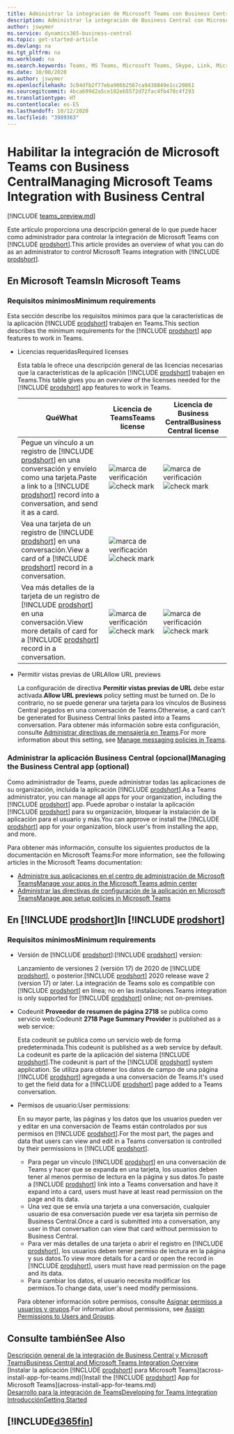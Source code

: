 ```yaml
---
title: Administrar la integración de Microsoft Teams con Business Central | Microsoft Docs
description: Administrar la integración de Business Central con Microsoft Teams.
author: jswymer
ms.service: dynamics365-business-central
ms.topic: get-started-article
ms.devlang: na
ms.tgt_pltfrm: na
ms.workload: na
ms.search.keywords: Teams, MS Teams, Microsoft Teams, Skype, Link, Microsoft 365, collaborate, collaboration, teamwork
ms.date: 10/08/2020
ms.author: jswymer
ms.openlocfilehash: 3c04dfb2f77eba906b2567ca9438849e1cc20861
ms.sourcegitcommit: 4bca699d2a5ce182eb5572d72fac4fb478c4f293
ms.translationtype: HT
ms.contentlocale: es-ES
ms.lasthandoff: 10/12/2020
ms.locfileid: "3989363"
---
```

# <a name="managing-microsoft-teams-integration-with-business-central"></a><span data-ttu-id="5ee6e-103">Habilitar la integración de Microsoft Teams con Business Central</span><span class="sxs-lookup"><span data-stu-id="5ee6e-103">Managing Microsoft Teams Integration with Business Central</span></span>

[!INCLUDE [teams_preview.md](includes/teams_preview.md)]

<span data-ttu-id="5ee6e-104">Este artículo proporciona una descripción general de lo que puede hacer como administrador para controlar la integración de Microsoft Teams con [!INCLUDE [prodshort](includes/prodshort.md)].</span><span class="sxs-lookup"><span data-stu-id="5ee6e-104">This article provides an overview of what you can do as an administrator to control Microsoft Teams integration with [!INCLUDE [prodshort](includes/prodshort.md)].</span></span>

## <a name="in-microsoft-teams"></a><span data-ttu-id="5ee6e-105">En Microsoft Teams</span><span class="sxs-lookup"><span data-stu-id="5ee6e-105">In Microsoft Teams</span></span>

### <a name="minimum-requirements"></a><span data-ttu-id="5ee6e-106">Requisitos mínimos</span><span class="sxs-lookup"><span data-stu-id="5ee6e-106">Minimum requirements</span></span>

<span data-ttu-id="5ee6e-107">Esta sección describe los requisitos mínimos para que la características de la aplicación [!INCLUDE [prodshort](includes/prodshort.md)] trabajen en Teams.</span><span class="sxs-lookup"><span data-stu-id="5ee6e-107">This section describes the minimum requirements for the [!INCLUDE [prodshort](includes/prodshort.md)] app features to work in Teams.</span></span>

- <span data-ttu-id="5ee6e-108">Licencias requeridas</span><span class="sxs-lookup"><span data-stu-id="5ee6e-108">Required licenses</span></span>

    <span data-ttu-id="5ee6e-109">Esta tabla le ofrece una descripción general de las licencias necesarias que la características de la aplicación [!INCLUDE [prodshort](includes/prodshort.md)] trabajen en Teams.</span><span class="sxs-lookup"><span data-stu-id="5ee6e-109">This table gives you an overview of the licenses needed for the [!INCLUDE [prodshort](includes/prodshort.md)] app features to work in Teams.</span></span>

    |<span data-ttu-id="5ee6e-110">Qué</span><span class="sxs-lookup"><span data-stu-id="5ee6e-110">What</span></span>|<span data-ttu-id="5ee6e-111">Licencia de Teams</span><span class="sxs-lookup"><span data-stu-id="5ee6e-111">Teams license</span></span>|<span data-ttu-id="5ee6e-112">Licencia de Business Central</span><span class="sxs-lookup"><span data-stu-id="5ee6e-112">Business Central license</span></span>|
    |----|---|---|
    |<span data-ttu-id="5ee6e-113">Pegue un vínculo a un registro de [!INCLUDE [prodshort](includes/prodshort.md)] en una conversación y envíelo como una tarjeta.</span><span class="sxs-lookup"><span data-stu-id="5ee6e-113">Paste a link to a [!INCLUDE [prodshort](includes/prodshort.md)] record into a conversation, and send it as a card.</span></span>|<span data-ttu-id="5ee6e-114">![marca de verificación](media/check.png "comprobar")</span><span class="sxs-lookup"><span data-stu-id="5ee6e-114">![check mark](media/check.png "check")</span></span>|<span data-ttu-id="5ee6e-115">![marca de verificación](media/check.png "comprobar")</span><span class="sxs-lookup"><span data-stu-id="5ee6e-115">![check mark](media/check.png "check")</span></span>|
    |<span data-ttu-id="5ee6e-116">Vea una tarjeta de un registro de [!INCLUDE [prodshort](includes/prodshort.md)] en una conversación.</span><span class="sxs-lookup"><span data-stu-id="5ee6e-116">View a card of a [!INCLUDE [prodshort](includes/prodshort.md)] record in a conversation.</span></span>|<span data-ttu-id="5ee6e-117">![marca de verificación](media/check.png "comprobar")</span><span class="sxs-lookup"><span data-stu-id="5ee6e-117">![check mark](media/check.png "check")</span></span>||
    |<span data-ttu-id="5ee6e-118">Vea más detalles de la tarjeta de un registro de [!INCLUDE [prodshort](includes/prodshort.md)] en una conversación.</span><span class="sxs-lookup"><span data-stu-id="5ee6e-118">View more details of card for a [!INCLUDE [prodshort](includes/prodshort.md)] record in a conversation.</span></span>|<span data-ttu-id="5ee6e-119">![marca de verificación](media/check.png "comprobar")</span><span class="sxs-lookup"><span data-stu-id="5ee6e-119">![check mark](media/check.png "check")</span></span>|<span data-ttu-id="5ee6e-120">![marca de verificación](media/check.png "comprobar")</span><span class="sxs-lookup"><span data-stu-id="5ee6e-120">![check mark](media/check.png "check")</span></span>|

- <span data-ttu-id="5ee6e-121">Permitir vistas previas de URL</span><span class="sxs-lookup"><span data-stu-id="5ee6e-121">Allow URL previews</span></span>

    <span data-ttu-id="5ee6e-122">La configuración de directiva **Permitir vistas previas de URL** debe estar activada.</span><span class="sxs-lookup"><span data-stu-id="5ee6e-122">**Allow URL previews** policy setting must be turned on.</span></span> <span data-ttu-id="5ee6e-123">De lo contrario, no se puede generar una tarjeta para los vínculos de Business Central pegados en una conversación de Teams.</span><span class="sxs-lookup"><span data-stu-id="5ee6e-123">Otherwise, a card can't be generated for Business Central links pasted into a Teams conversation.</span></span> <span data-ttu-id="5ee6e-124">Para obtener más información sobre esta configuración, consulte [Administrar directivas de mensajería en Teams](/microsoftteams/messaging-policies-in-teams).</span><span class="sxs-lookup"><span data-stu-id="5ee6e-124">For more information about this setting, see [Manage messaging policies in Teams](/microsoftteams/messaging-policies-in-teams).</span></span>

### <a name="managing-the-business-central-app-optional"></a><span data-ttu-id="5ee6e-125">Administrar la aplicación Business Central (opcional)</span><span class="sxs-lookup"><span data-stu-id="5ee6e-125">Managing the Business Central app (optional)</span></span>

<span data-ttu-id="5ee6e-126">Como administrador de Teams, puede administrar todas las aplicaciones de su organización, incluida la aplicación [!INCLUDE [prodshort](includes/prodshort.md)].</span><span class="sxs-lookup"><span data-stu-id="5ee6e-126">As a Teams administrator, you can manage all apps for your organization, including the [!INCLUDE [prodshort](includes/prodshort.md)] app.</span></span> <span data-ttu-id="5ee6e-127">Puede aprobar o instalar la aplicación [!INCLUDE [prodshort](includes/prodshort.md)] para su organización, bloquear la instalación de la aplicación para el usuario y más.</span><span class="sxs-lookup"><span data-stu-id="5ee6e-127">You can approve or install the [!INCLUDE [prodshort](includes/prodshort.md)] app for your organization, block user's from installing the app, and more.</span></span>

<span data-ttu-id="5ee6e-128">Para obtener más información, consulte los siguientes productos de la documentación en Microsoft Teams:</span><span class="sxs-lookup"><span data-stu-id="5ee6e-128">For more information, see the following articles in the Microsoft Teams documentation:</span></span>

- [<span data-ttu-id="5ee6e-129">Administre sus aplicaciones en el centro de administración de Microsoft Teams</span><span class="sxs-lookup"><span data-stu-id="5ee6e-129">Manage your apps in the Microsoft Teams admin center</span></span>](https://docs.microsoft.com/MicrosoftTeams/manage-apps)
- [<span data-ttu-id="5ee6e-130">Administrar las directivas de configuración de la aplicación en Microsoft Teams</span><span class="sxs-lookup"><span data-stu-id="5ee6e-130">Manage app setup policies in Microsoft Teams</span></span>](https://docs.microsoft.com/microsoftteams/teams-app-setup-policies)

## <a name="in-prodshort"></a><span data-ttu-id="5ee6e-131">En [!INCLUDE [prodshort](includes/prodshort.md)]</span><span class="sxs-lookup"><span data-stu-id="5ee6e-131">In [!INCLUDE [prodshort](includes/prodshort.md)]</span></span>

### <a name="minimum-requirements"></a><span data-ttu-id="5ee6e-132">Requisitos mínimos</span><span class="sxs-lookup"><span data-stu-id="5ee6e-132">Minimum requirements</span></span>

- <span data-ttu-id="5ee6e-133">Versión de [!INCLUDE [prodshort](includes/prodshort.md)]:</span><span class="sxs-lookup"><span data-stu-id="5ee6e-133">[!INCLUDE [prodshort](includes/prodshort.md)] version:</span></span>

    <span data-ttu-id="5ee6e-134">Lanzamiento de versiones 2 (versión 17) de 2020 de [!INCLUDE [prodshort](includes/prodshort.md)], o posterior.</span><span class="sxs-lookup"><span data-stu-id="5ee6e-134">[!INCLUDE [prodshort](includes/prodshort.md)] 2020 release wave 2 (version 17) or later.</span></span> <span data-ttu-id="5ee6e-135">La integración de Teams solo es compatible con [!INCLUDE [prodshort](includes/prodshort.md)] en línea; no en las instalaciones.</span><span class="sxs-lookup"><span data-stu-id="5ee6e-135">Teams integration is only supported for [!INCLUDE [prodshort](includes/prodshort.md)] online; not on-premises.</span></span>

- <span data-ttu-id="5ee6e-136">Codeunit **Proveedor de resumen de página 2718** se publica como servicio web:</span><span class="sxs-lookup"><span data-stu-id="5ee6e-136">Codeunit **2718 Page Summary Provider** is published as a web service:</span></span>

    <span data-ttu-id="5ee6e-137">Esta codeunit se publica como un servicio web de forma predeterminada.</span><span class="sxs-lookup"><span data-stu-id="5ee6e-137">This codeunit is published as a web service by default.</span></span> <span data-ttu-id="5ee6e-138">La codeunit es parte de la aplicación del sistema [!INCLUDE [prodshort](includes/prodshort.md)].</span><span class="sxs-lookup"><span data-stu-id="5ee6e-138">The codeunit is part of the [!INCLUDE [prodshort](includes/prodshort.md)] system application.</span></span> <span data-ttu-id="5ee6e-139">Se utiliza para obtener los datos de campo de una página [!INCLUDE [prodshort](includes/prodshort.md)] agregada a una conversación de Teams.</span><span class="sxs-lookup"><span data-stu-id="5ee6e-139">It's used to get the field data for a [!INCLUDE [prodshort](includes/prodshort.md)] page added to a Teams conversation.</span></span> 

- <span data-ttu-id="5ee6e-140">Permisos de usuario:</span><span class="sxs-lookup"><span data-stu-id="5ee6e-140">User permissions:</span></span>

    <span data-ttu-id="5ee6e-141">En su mayor parte, las páginas y los datos que los usuarios pueden ver y editar en una conversación de Teams están controlados por sus permisos en [!INCLUDE [prodshort](includes/prodshort.md)].</span><span class="sxs-lookup"><span data-stu-id="5ee6e-141">For the most part, the pages and data that users can view and edit in a Teams conversation is controlled by their permissions in [!INCLUDE [prodshort](includes/prodshort.md)].</span></span>
    
    - <span data-ttu-id="5ee6e-142">Para pegar un vínculo [!INCLUDE [prodshort](includes/prodshort.md)] en una conversación de Teams y hacer que se expanda en una tarjeta, los usuarios deben tener al menos permiso de lectura en la página y sus datos.</span><span class="sxs-lookup"><span data-stu-id="5ee6e-142">To paste a [!INCLUDE [prodshort](includes/prodshort.md)] link into a Teams conversation and have it expand into a card, users must have at least read permission on the page and its data.</span></span>
    - <span data-ttu-id="5ee6e-143">Una vez que se envía una tarjeta a una conversación, cualquier usuario de esa conversación puede ver esa tarjeta sin permiso de Business Central.</span><span class="sxs-lookup"><span data-stu-id="5ee6e-143">Once a card is submitted into a conversation, any user in that conversation can view that card without permission to Business Central.</span></span>
    - <span data-ttu-id="5ee6e-144">Para ver más detalles de una tarjeta o abrir el registro en [!INCLUDE [prodshort](includes/prodshort.md)], los usuarios deben tener permiso de lectura en la página y sus datos.</span><span class="sxs-lookup"><span data-stu-id="5ee6e-144">To view more details for a card or open the record in [!INCLUDE [prodshort](includes/prodshort.md)], users must have read permission on the page and its data.</span></span>
    - <span data-ttu-id="5ee6e-145">Para cambiar los datos, el usuario necesita modificar los permisos.</span><span class="sxs-lookup"><span data-stu-id="5ee6e-145">To change data, user's need modify permissions.</span></span>
    
    <span data-ttu-id="5ee6e-146">Para obtener información sobre permisos, consulte [Asignar permisos a usuarios y grupos](ui-define-granular-permissions.md).</span><span class="sxs-lookup"><span data-stu-id="5ee6e-146">For information about permissions, see [Assign Permissions to Users and Groups](ui-define-granular-permissions.md).</span></span>

## <a name="see-also"></a><span data-ttu-id="5ee6e-147">Consulte también</span><span class="sxs-lookup"><span data-stu-id="5ee6e-147">See Also</span></span>
[<span data-ttu-id="5ee6e-148">Descripción general de la integración de Business Central y Microsoft Teams</span><span class="sxs-lookup"><span data-stu-id="5ee6e-148">Business Central and Microsoft Teams Integration Overview</span></span>](across-teams-overview.md)  
<span data-ttu-id="5ee6e-149">[Instalar la aplicación [!INCLUDE [prodshort](includes/prodshort.md)] para Microsoft Teams](across-install-app-for-teams.md)</span><span class="sxs-lookup"><span data-stu-id="5ee6e-149">[Install the [!INCLUDE [prodshort](includes/prodshort.md)] App for Microsoft Teams](across-install-app-for-teams.md)</span></span>  
[<span data-ttu-id="5ee6e-150">Desarrollo para la integración de Teams</span><span class="sxs-lookup"><span data-stu-id="5ee6e-150">Developing for Teams Integration</span></span>](/dynamics365/business-central/dev-itpro/developer/devenv-develop-for-teams)  
[<span data-ttu-id="5ee6e-151">Introducción</span><span class="sxs-lookup"><span data-stu-id="5ee6e-151">Getting Started</span></span>](product-get-started.md)  

## [!INCLUDE[d365fin](includes/free_trial_md.md)]  
